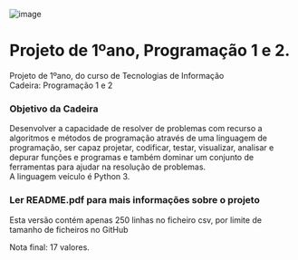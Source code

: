 
![image](https://user-images.githubusercontent.com/105118849/167331066-a6801f65-86c2-422d-9e81-d45d10c139b6.png)

# Projeto de 1ºano, Programação 1 e 2.
Projeto de 1ºano, do curso de Tecnologias de Informação <br>
Cadeira: Programação 1 e 2 

### Objetivo da Cadeira
Desenvolver a capacidade de resolver de problemas com recurso a algoritmos e métodos de programação através de uma linguagem de programação, ser capaz projetar, codificar, testar, visualizar, analisar e depurar funções e programas e também dominar um conjunto de ferramentas para ajudar na resolução de problemas. <br>
A linguagem veículo é Python 3.

### Ler README.pdf para mais informações sobre o projeto
Esta versão contém apenas 250 linhas no ficheiro csv, por limite de tamanho de ficheiros no GitHub <br>

Nota final: 17 valores.
